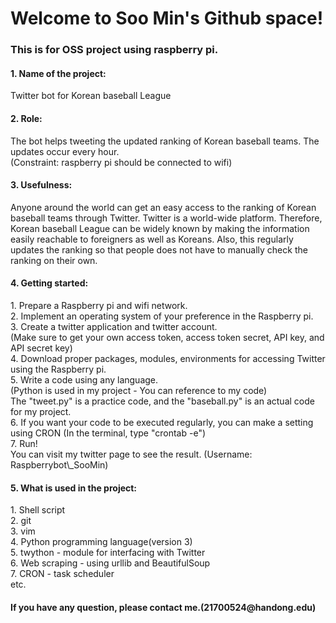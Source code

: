 <h1>Welcome to Soo Min's Github space!</h1>

<h3>This is for OSS project using raspberry pi.</h3>

<h4>1. Name of the project:</h4> Twitter bot for Korean baseball League
<h4>2. Role:</h4> <p>The bot helps tweeting the updated ranking of Korean baseball teams. The updates occur every hour.<br>
(Constraint: raspberry pi should be connected to wifi)</p>
<h4>3. Usefulness:</h4> Anyone around the world can get an easy access to the ranking of Korean baseball teams through Twitter. Twitter is a world-wide platform. Therefore, Korean baseball League can be widely known by making the information easily reachable to foreigners as well as Koreans.
Also, this regularly updates the ranking so that people does not have to manually check the ranking on their own.
<h4>4. Getting started:</h4> 
<p>1. Prepare a Raspberry pi and wifi network.<br>
2. Implement an operating system of your preference in the Raspberry pi.<br>
3. Create a twitter application and twitter account.<br>(Make sure to get your own access token, access token secret, API key, and API secret key)<br>
4. Download proper packages, modules, environments for accessing Twitter using the Raspberry pi.<br>
5. Write a code using any language. <br>(Python is used in my project - You can reference to my code)<br>
The "tweet.py" is a practice code, and the "baseball.py" is an actual code for my project.<br>
6. If you want your code to be executed regularly, you can make a setting using CRON (In the terminal, type "crontab -e") <br>
7. Run!<br>
You can visit my twitter page to see the result. (Username: Raspberrybot\_SooMin)</p>
<h4>5. What is used in the project:</h4>
<p>1. Shell script<br>
2. git<br>
3. vim<br>
4. Python programming language(version 3)<br>
5. twython - module for interfacing with Twitter<br>
6. Web scraping - using urllib and BeautifulSoup<br>
7. CRON - task scheduler<br>
etc.</p>
<h4>If you have any question, please contact me.(21700524@handong.edu)</h4>
